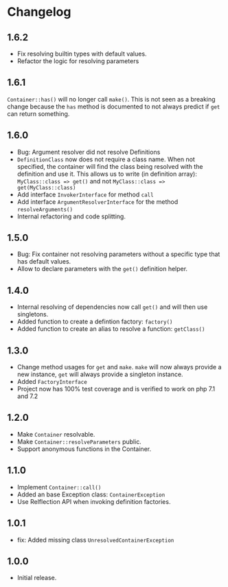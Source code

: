 # Changelog

## 1.6.2

* Fix resolving builtin types with default values.
* Refactor the logic for resolving parameters

## 1.6.1

`Container::has()` will no longer call `make()`. This is not seen as a breaking change because the `has` method is documented to not always predict if `get` can return something.

## 1.6.0

* Bug: Argument resolver did not resolve Definitions
* `DefinitionClass` now does not require a class name. When not specified, the container will find the class being resolved with the definition and use it. This allows us to write (in definition array): `MyClass::class => get()` and not `MyClass::class => get(MyClass::class)`
* Add interface `InvokerInterface` for method `call` 
* Add interface `ArgumentResolverInterface` for the method `resolveArguments()`
* Internal refactoring and code splitting.

## 1.5.0

* Bug: Fix container not resolving parameters without a specific type that has default values.
* Allow to declare parameters with the `get()` definition helper.

## 1.4.0

* Internal resolving of dependencies now call `get()` and will then use singletons.
* Added function to create a defintion factory: `factory()`
* Added function to create an alias to resolve a function: `getClass()`

## 1.3.0

* Change method usages for `get` and `make`. `make` will now always provide a new instance, `get` will always provide a singleton instance.
* Added `FactoryInterface`
* Project now has 100% test coverage and is verified to work on php 7.1 and 7.2

## 1.2.0

* Make `Container` resolvable.
* Make `Container::resolveParameters` public.
* Support anonymous functions in the Container.

## 1.1.0

* Implement `Container::call()`
* Added an base Exception class: `ContainerException`
* Use Relflection API when invoking definition factories.

## 1.0.1

* fix: Added missing class `UnresolvedContainerException`

## 1.0.0

* Initial release.

